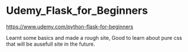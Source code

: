 # Udemy_Flask_for_Beginners
https://www.udemy.com/python-flask-for-beginners

Learnt some basics and made a rough site, Good to learn about pure css that will be ausefull site in the future.
